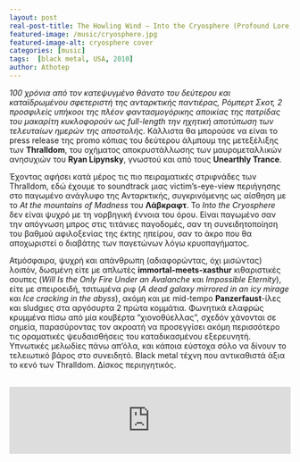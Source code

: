 ```yaml
---
layout: post
real-post-title: The Howling Wind – Into the Cryosphere (Profound Lore, 2010)
featured-image: /music/cryosphere.jpg
featured-image-alt: cryosphere cover
categories: [music]
tags:  [black metal, USA, 2010]
author: Athotep
---
```


*100 χρόνια από τον κατεψυγμένο θάνατο του δεύτερου και καταϊδρωμένου σφετεριστή της ανταρκτικής παντιέρας, Ρόμπερτ Σκοτ, 2 προσφιλείς υπήκοοι της πλέον φαντασμογόρικης αποικίας της πατρίδας του μακαρίτη κυκλοφορούν ως full-length την ηχητική αποτύπωση των τελευταίων ημερών της αποστολής.* Κάλλιστα θα μπορούσε να είναι το press release της promo κόπιας του δεύτερου άλμπουμ της μετεξέλιξης των **Thralldom**, του οχήματος αποκρυστάλλωσης των μαυρομεταλλικών ανησυχιών του **Ryan Lipynsky**, γνωστού και από τους **Unearthly Trance**.

Έχοντας αφήσει κατά μέρος τις πιο πειραματικές στριφνάδες των Thralldom, εδώ έχουμε το soundtrack μιας victim’s-eye-view περιήγησης στο παγωμένο ανάγλυφο της Ανταρκτικής, συγκρινόμενης ως αίσθηση με το *At the mountains of Madness* του **Λάβκραφτ**. Το *Into the Cryosphere* δεν είναι ψυχρό με τη νορβηγική έννοια του όρου.  Είναι παγωμένο σαν την απόγνωση μπρος στις τιτάνιες παγοδομές, σαν τη συνειδητοποίηση του βαθμού αφιλοξενίας της έκτης ηπείρου, σαν το άκρο που θα αποχωριστεί ο διαβάτης των παγετώνων λόγω κρυοπαγήματος.

Ατμόσφαιρα, ψυχρή και απάνθρωπη (αδιαφορώντας, όχι μισώντας) λοιπόν, δωσμένη είτε με απλωτές **immortal-meets-xasthur** κιθαριστικές σουπες (*Will Is the Only Fire Under an Avalanche* και *Impossible Eternity*), είτε με σπειροειδή, τσιτωμένα ριφ (*A dead galaxy mirrored in an icy mirage* και *Ice cracking in the abyss*), ακόμη και με mid-tempo **Panzerfaust**-ίλες και sludgιες στα αργόσυρτα 2 πρώτα κομμάτια. Φωνητικά ελαφρώς κρυμμένα πίσω από μία κουβέρτα “χιονοθύελλας”, σχεδόν χάνονται σε σημεία, παρασύροντας τον ακροατή να προσεγγίσει ακόμη περισσότερο τις οραματικές ψευδαισθήσεις του καταδικασμένου εξερευνητή. Υπνωτικές μελωδίες πάνω απ’όλα, και κάποια εύστοχα σόλο να δίνουν το τελειωτικό βάρος στο συνειδητό. Black metal τέχνη που αντικαθιστά άξια το κενό των Thralldom. Δίσκος περιηγητικός.  
<br>
<iframe style="border: 0; width: 100%; height: 120px;" src="https://bandcamp.com/EmbeddedPlayer/album=3967292528/size=large/bgcol=ffffff/linkcol=0687f5/tracklist=false/artwork=small/transparent=true/" seamless><a href="http://profoundlorerecords.bandcamp.com/album/into-the-cryosphere">Into The Cryosphere by THE HOWLING WIND</a></iframe>